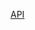 
[API](http://grepcode.com/file/repo1.maven.org/maven2/org.elasticsearch/elasticsearch/0.10.0/org/elasticsearch/client/action/search/SearchRequestBuilder.java#SearchRequestBuilder.%3Cinit%3E%28org.elasticsearch.client.Client%29)
